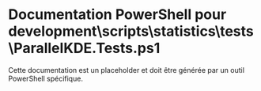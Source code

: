 # Documentation PowerShell pour development\scripts\statistics\tests\ParallelKDE.Tests.ps1

Cette documentation est un placeholder et doit être générée par un outil PowerShell spécifique.
